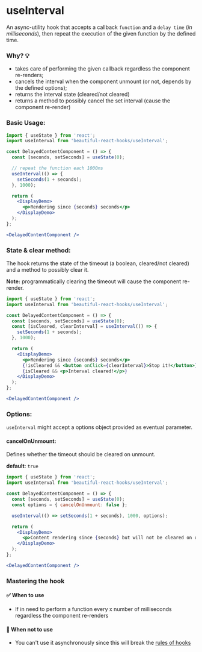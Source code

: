# useInterval

An async-utility hook that accepts a callback `function` and a `delay time` (*in milliseconds*), then repeat the execution of the given
function by the defined time.

### Why? 💡

- takes care of performing the given callback regardless the component re-renders;
- cancels the interval when the component unmount (or not, depends by the defined options);
- returns the interval state (cleared/not cleared)
- returns a method to possibly cancel the set interval (cause the component re-render)

### Basic Usage:

```jsx harmony
import { useState } from 'react';
import useInterval from 'beautiful-react-hooks/useInterval';

const DelayedContentComponent = () => {
  const [seconds, setSeconds] = useState(0);

  // repeat the function each 1000ms
  useInterval(() => {
    setSeconds(1 + seconds);
  }, 1000);

  return (
    <DisplayDemo>
      <p>Rendering since {seconds} seconds</p>
    </DisplayDemo>
  );
};

<DelayedContentComponent />
```

### State & clear method:

The hook returns the state of the timeout (a boolean, cleared/not cleared) and a method to possibly clear it.

**Note:** programmatically clearing the timeout will cause the component re-render.

```jsx harmony
import { useState } from 'react';
import useInterval from 'beautiful-react-hooks/useInterval';

const DelayedContentComponent = () => {
  const [seconds, setSeconds] = useState(0);
  const [isCleared, clearInterval] = useInterval(() => {
    setSeconds(1 + seconds);
  }, 1000);

  return (
    <DisplayDemo>
      <p>Rendering since {seconds} seconds</p>
      {!isCleared && <button onClick={clearInterval}>Stop it!</button>}
      {isCleared && <p>Interval cleared!</p>}
    </DisplayDemo>
  );
};

<DelayedContentComponent />
```

### Options:

`useInterval` might accept a options object provided as eventual parameter.

#### cancelOnUnmount:

Defines whether the timeout should be cleared on unmount.

**default**: `true`

```jsx harmony
import { useState } from 'react';
import useInterval from 'beautiful-react-hooks/useInterval';

const DelayedContentComponent = () => {
  const [seconds, setSeconds] = useState(0);
  const options = { cancelOnUnmount: false };

  useInterval(() => setSeconds(1 + seconds), 1000, options);

  return (
    <DisplayDemo>
      <p>Content rendering since {seconds} but will not be cleared on unmount</p>
    </DisplayDemo>
  );
};

<DelayedContentComponent />
```

### Mastering the hook

#### ✅ When to use

- If in need to perform a function every x number of milliseconds regardless the component re-renders

#### 🛑 When not to use

- You can't use it asynchronously since this will break the [rules of hooks](https://reactjs.org/docs/hooks-rules.html)
